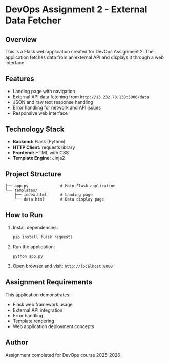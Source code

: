 # DevOps Assignment 2 - External Data Fetcher

## Overview
This is a Flask web application created for DevOps Assignment 2. The application fetches data from an external API and displays it through a web interface.

## Features
- Landing page with navigation
- External API data fetching from `http://13.232.73.138:5000/data`
- JSON and raw text response handling
- Error handling for network and API issues
- Responsive web interface

## Technology Stack
- **Backend:** Flask (Python)
- **HTTP Client:** requests library
- **Frontend:** HTML with CSS
- **Template Engine:** Jinja2

## Project Structure
```
├── app.py              # Main Flask application
└── templates/
    ├── index.html      # Landing page
    └── data.html       # Data display page
```

## How to Run
1. Install dependencies:
   ```bash
   pip install flask requests
   ```

2. Run the application:
   ```bash
   python app.py
   ```

3. Open browser and visit: `http://localhost:8000`

## Assignment Requirements
This application demonstrates:
- Flask web framework usage
- External API integration
- Error handling
- Template rendering
- Web application deployment concepts

## Author
Assignment completed for DevOps course 2025-2026
